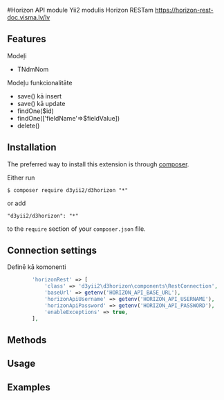#Horizon API module
Yii2 modulis Horizon RESTam https://horizon-rest-doc.visma.lv/lv

## Features
Modeļi
 - TNdmNom

Modeļu funkcionalitāte
 - save() kā insert
 - save() kā update
 - findOne($id)
 - findOne(['fieldName'=>$fieldValue])
 - delete()

## Installation

The preferred way to install this extension is through [composer](http://getcomposer.org/download/).

Either run

```
$ composer require d3yii2/d3horizon "*"
```

or add

```
"d3yii2/d3horizon": "*"
```

to the `require` section of your `composer.json` file.

## Connection settings
Definē kā komonenti
```php
        'horizonRest' => [
            'class' => 'd3yii2\d3horizon\components\RestConnection',
            'baseUrl' => getenv('HORIZON_API_BASE_URL'),
            'horizonApiUsername' => getenv('HORIZON_API_USERNAME'),
            'horizonApiPassword' => getenv('HORIZON_API_PASSWORD'),
            'enableExceptions' => true,
        ],
```

## Methods


## Usage

## Examples
